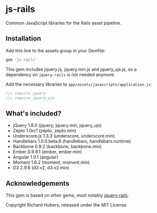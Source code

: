 # js-rails

Common JavaScript libraries for the Rails asset pipeline.

## Installation

Add this line to the assets group in your Gemfile:

```ruby
gem 'js-rails'
```

This gem includes jquery.js, jquery.min.js and jquery_ujs.js, so a dependency on `jquery-rails` is not needed anymore.

Add the necessary libraries to `app/assets/javascripts/application.js`:

```js
//= require jquery
//= require jquery_ujs
```

## What's included?

* jQuery 1.8.0 (jquery, jquery.min, jquery_ujs)
* Zepto 1.0rc1 (zepto, zepto.min)
* Underscore.js 1.3.3 (underscore, underscore.min)
* Handlebars 1.0.0.beta.6 (handlebars, handlebars.runtime)
* Backbone 0.9.2 (backbone, backbone.min)
* Ember 0.9.8.1 (ember, ember.min)
* Angular 1.0.1 (angular)
* Moment 1.6.2 (moment, moment.min)
* D3 2.9.6 (d3.v2, d3.v2.min)

## Acknowledgements

This gem is based on other gems, most notably [jquery-rails](https://github.com/rails/jquery-rails).

Copyright Richard Hubers, released under the MIT License.
